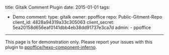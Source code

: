 title: Gitalk Comment Plugin
date: 2015-01-01
tags:
- Demo
comment:
    type: gitalk
    owner: ppoffice
    repo: Public-Gitment-Repo
    client_id: 4828a94319a33c305063
    client_secret: 5ea20158d656eaf0141dbb4eb38dd91737e3ca7d
    admin:
        - ppoffice
---

<article class="message message-immersive is-warning">
<div class="message-body">
<i class="fas fa-exclamation-triangle mr-2"></i>
This page is for demonstration only.
Please report your issues with this plugin to 
<a href="https://github.com/ppoffice/hexo-component-inferno">ppoffice/hexo-component-inferno</a>.
</div>
</article>
